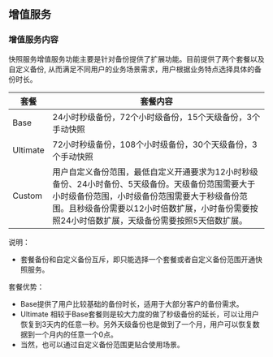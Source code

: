 ## 增值服务 

### 增值服务内容

快照服务增值服务功能主要是针对备份提供了扩展功能。目前提供了两个套餐以及自定义备份, 从而满足不同用户的业务场景需求，用户根据业务特点选择具体的备份时长。

| 套餐        |  套餐内容  |
| ---------  | -------- |
|  Base  |  24小时秒级备份，72个小时级备份，15个天级备份，3个手动快照  |
|  Ultimate  |  72小时秒级备份，108个小时级备份，30个天级备份，3个手动快照  |
|  Custom  |  用户自定义备份范围，最低自定义开通要求为12小时秒级备份、24小时备份、5天级备份。天级备份范围需要大于小时级备份范围，小时级备份范围需要大于秒级备份范围。且秒级备份需要以12小时倍数扩展，小时备份需要按照24小时倍数扩展，天级备份需要按照5天倍数扩展。  |


说明：

 * 套餐备份和自定义备份互斥，即只能选择一个套餐或者自定义备份范围开通快照服务。
 
套餐优势：
 * Base提供了用户比较基础的备份时长，适用于大部分客户的备份需求。
 * Ultimate 相较于Base套餐则是较大力度的做了秒级备份的延长，可以让用户恢复到3天内的任意一秒。另外天级备份也是做到了一个月，用户可以恢复数据到一个月内的任意一个0点。 
 * 当然，也可以通过自定义备份范围更贴合使用场景。
